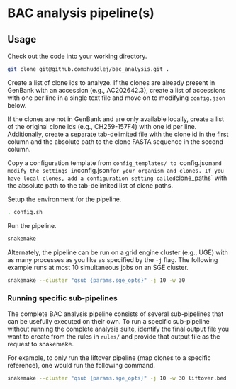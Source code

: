 # BAC analysis pipeline(s)

## Usage

Check out the code into your working directory.

```bash
git clone git@github.com:huddlej/bac_analysis.git .
```

Create a list of clone ids to analyze. If the clones are already present in GenBank with an accession (e.g., AC202642.3), create a list of accessions with one per line in a single text file and move on to modifying `config.json` below.

If the clones are not in GenBank and are only available locally, create a list of the original clone ids (e.g., CH259-157F4) with one id per line. Additionally, create a separate tab-delimited file with the clone id in the first column and the absolute path to the clone FASTA sequence in the second column.

Copy a configuration template from `config_templates/ to `config.json` and modify the settings in `config.json` for your organism and clones. If you have local clones, add a configuration setting called `clone_paths` with the absolute path to the tab-delimited list of clone paths.

Setup the environment for the pipeline.

```bash
. config.sh
```

Run the pipeline.

```bash
snakemake
```

Alternately, the pipeline can be run on a grid engine cluster (e.g., UGE) with as many processes as you like as specified by the `-j` flag. The following example runs at most 10 simultaneous jobs on an SGE cluster.

```bash
snakemake --cluster "qsub {params.sge_opts}" -j 10 -w 30
```

### Running specific sub-pipelines

The complete BAC analysis pipeline consists of several sub-pipelines that can be
usefully executed on their own. To run a specific sub-pipeline without running
the complete analysis suite, identify the final output file you want to create
from the rules in `rules/` and provide that output file as the request to
snakemake.

For example, to only run the liftover pipeline (map clones to a specific
reference), one would run the following command.

```bash
snakemake --cluster "qsub {params.sge_opts}" -j 10 -w 30 liftover.bed
```
